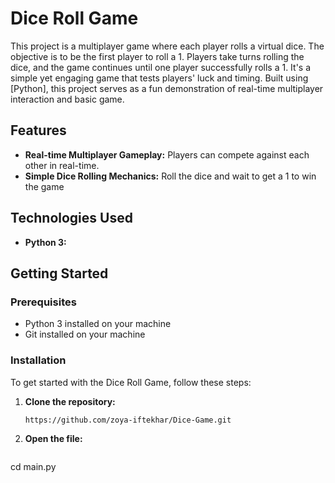 # Dice Roll Game

This project is a multiplayer game where each player rolls a virtual dice. The objective is to be the first player to roll a 1. Players take turns rolling the dice, and the game continues until one player successfully rolls a 1. It's a simple yet engaging game that tests players' luck and timing. Built using [Python], this project serves as a fun demonstration of real-time multiplayer interaction and basic game. 

## Features

- **Real-time Multiplayer Gameplay:** Players can compete against each other in real-time.
- **Simple Dice Rolling Mechanics:** Roll the dice and wait to get a 1 to win the game

## Technologies Used

- **Python 3:** 

## Getting Started

### Prerequisites

- Python 3 installed on your machine
- Git installed on your machine

### Installation

To get started with the Dice Roll Game, follow these steps:

1. **Clone the repository:**

   ```bash
   https://github.com/zoya-iftekhar/Dice-Game.git
1. **Open the file:**

   ```bash
  cd main.py
